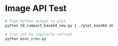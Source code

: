 # Image API Test

```bash
# Pipe Python output to plot
python t0_compact_base64_new.py | ./plot_base64.sh

# Cron job to regularly refresh
python mini_cron.py
```
